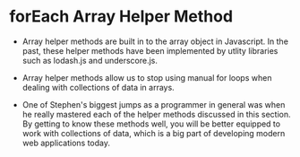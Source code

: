 # forEach Array Helper Method

- Array helper methods are built in to the array object in Javascript. In the past, these helper methods have been implemented by 
utlity libraries such as lodash.js and underscore.js.

- Array helper methods allow us to stop using manual for loops when dealing with collections of data in arrays.

- One of Stephen's biggest jumps as a programmer in general was when he really mastered each of the helper methods discussed in this 
section. By getting to know these methods well, you will be better equipped to work with collections of data, which is a big part of 
developing modern web applications today.
